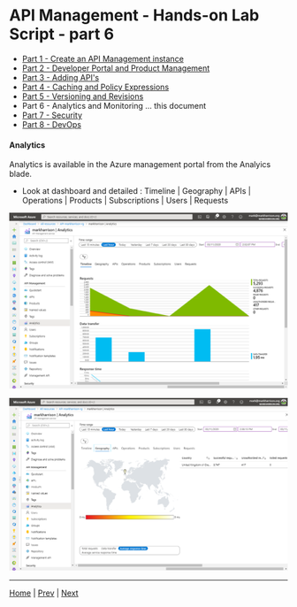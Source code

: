 # API Management - Hands-on Lab Script - part 6

- [Part 1 - Create an API Management instance](apimanagement-1.md) 
- [Part 2 - Developer Portal and Product Management](apimanagement-2.md) 
- [Part 3 - Adding API's](apimanagement-3.md) 
- [Part 4 - Caching and Policy Expressions](apimanagement-4.md) 
- [Part 5 - Versioning and Revisions](apimanagement-5.md) 
- Part 6 - Analytics and Monitoring ... this document
- [Part 7 - Security](apimanagement-7.md)
- [Part 8 - DevOps](apimanagement-8.md)

#### Analytics

Analytics is available in the Azure management portal from the Analyics blade.

- Look at dashboard and detailed :  Timeline | Geography | APIs | Operations | Products | Subscriptions | Users | Requests

![](Images/APIMAnalytics.png)

![](Images/APIMAnalytics2.png)

---
[Home](README.md) | [Prev](apimanagement-5.md) | [Next](apimanagement-7.md)